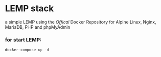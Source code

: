 # LEMP stack
a simple LEMP using the *Offical* Docker Repository for Alpine Linux, Nginx, MariaDB, PHP and phpMyAdmin

### for start LEMP: 
``docker-compose up -d``




